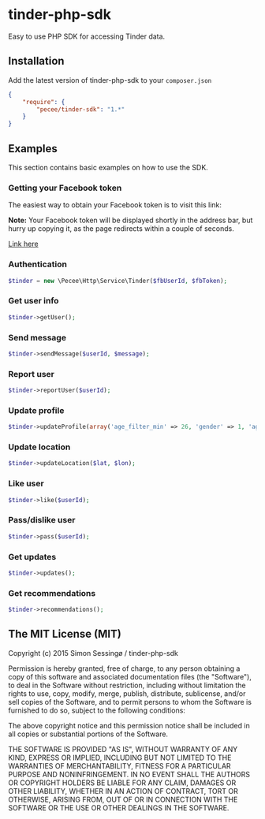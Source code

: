 # tinder-php-sdk
Easy to use PHP SDK for accessing Tinder data.

## Installation
Add the latest version of tinder-php-sdk to your ```composer.json```

```json
{
    "require": {
        "pecee/tinder-sdk": "1.*"
    }
}
```

## Examples

This section contains basic examples on how to use the SDK.

### Getting your Facebook token
The easiest way to obtain your Facebook token is to visit this link:

**Note:** Your Facebook token will be displayed shortly in the address bar, but hurry up copying it, as the page redirects within a couple of seconds.

[Link here](https://www.facebook.com/dialog/oauth?client_id=464891386855067&redirect_uri=https://www.facebook.com/connect/login_success.html&scope=basic_info,email,public_profile,user_about_me,user_activities,user_birthday,user_education_history,user_friends,user_interests,user_likes,user_location,user_photos,user_relationship_details&response_type=token)

### Authentication

```php
$tinder = new \Pecee\Http\Service\Tinder($fbUserId, $fbToken);
```

### Get user info

```php
$tinder->getUser();
```

### Send message

```php
$tinder->sendMessage($userId, $message);
```

### Report user

```php
$tinder->reportUser($userId);
```

### Update profile

```php
$tinder->updateProfile(array('age_filter_min' => 26, 'gender' => 1, 'age_filter_max' => 18, 'distance_filter' => 14);
```

### Update location

```php
$tinder->updateLocation($lat, $lon);
```

### Like user

```php
$tinder->like($userId);
```

### Pass/dislike user

```php
$tinder->pass($userId);
```

### Get updates

```php
$tinder->updates();
```

### Get recommendations 

```php
$tinder->recommendations();
```

## The MIT License (MIT)

Copyright (c) 2015 Simon Sessingø / tinder-php-sdk

Permission is hereby granted, free of charge, to any person obtaining a copy
of this software and associated documentation files (the "Software"), to deal
in the Software without restriction, including without limitation the rights
to use, copy, modify, merge, publish, distribute, sublicense, and/or sell
copies of the Software, and to permit persons to whom the Software is
furnished to do so, subject to the following conditions:

The above copyright notice and this permission notice shall be included in all
copies or substantial portions of the Software.

THE SOFTWARE IS PROVIDED "AS IS", WITHOUT WARRANTY OF ANY KIND, EXPRESS OR
IMPLIED, INCLUDING BUT NOT LIMITED TO THE WARRANTIES OF MERCHANTABILITY,
FITNESS FOR A PARTICULAR PURPOSE AND NONINFRINGEMENT. IN NO EVENT SHALL THE
AUTHORS OR COPYRIGHT HOLDERS BE LIABLE FOR ANY CLAIM, DAMAGES OR OTHER
LIABILITY, WHETHER IN AN ACTION OF CONTRACT, TORT OR OTHERWISE, ARISING FROM,
OUT OF OR IN CONNECTION WITH THE SOFTWARE OR THE USE OR OTHER DEALINGS IN THE
SOFTWARE.
